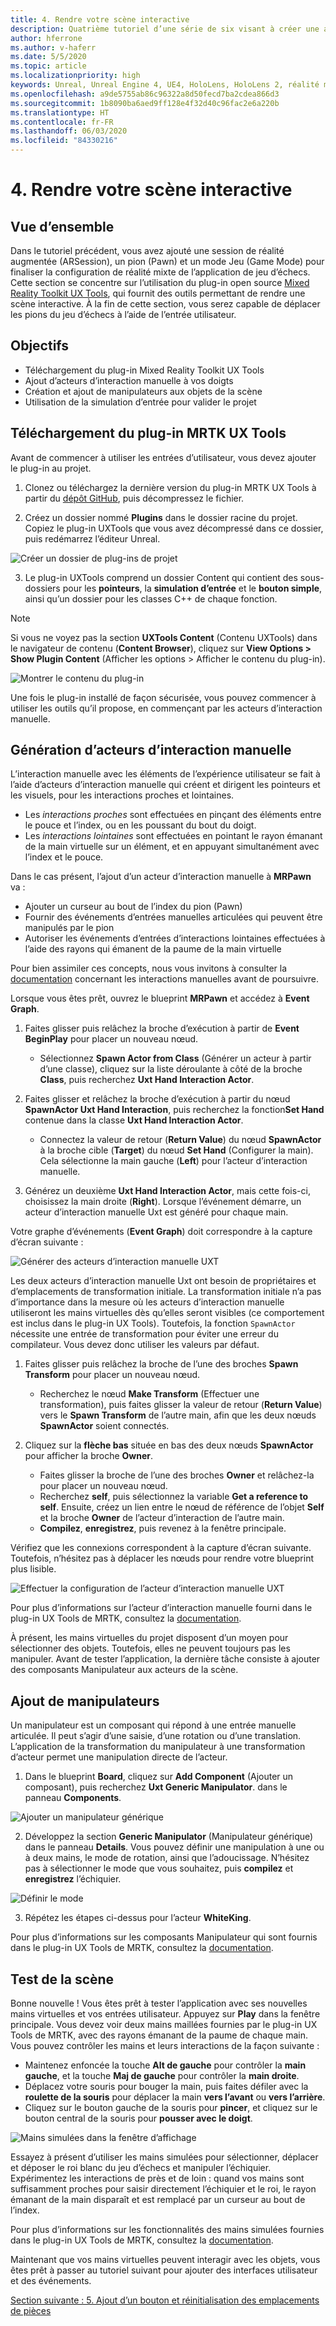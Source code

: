 ```yaml
---
title: 4. Rendre votre scène interactive
description: Quatrième tutoriel d’une série de six visant à créer une application de jeu d’échecs simple avec Unreal Engine 4 et le plug-in Mixed Reality Toolkit UX Tools
author: hferrone
ms.author: v-haferr
ms.date: 5/5/2020
ms.topic: article
ms.localizationpriority: high
keywords: Unreal, Unreal Engine 4, UE4, HoloLens, HoloLens 2, réalité mixte, tutoriel, bien démarrer, mrtk, uxt, UX Tools, documentation
ms.openlocfilehash: a9de5755ab86c96322a8d50fecd7ba2cdea866d3
ms.sourcegitcommit: 1b8090ba6aed9ff128e4f32d40c96fac2e6a220b
ms.translationtype: HT
ms.contentlocale: fr-FR
ms.lasthandoff: 06/03/2020
ms.locfileid: "84330216"
---
```

# <a name="4-making-your-scene-interactive"></a>4. Rendre votre scène interactive

## <a name="overview"></a>Vue d’ensemble

Dans le tutoriel précédent, vous avez ajouté une session de réalité augmentée (ARSession), un pion (Pawn) et un mode Jeu (Game Mode) pour finaliser la configuration de réalité mixte de l’application de jeu d’échecs. Cette section se concentre sur l’utilisation du plug-in open source [Mixed Reality Toolkit UX Tools](https://github.com/microsoft/MixedReality-UXTools-Unreal), qui fournit des outils permettant de rendre une scène interactive. À la fin de cette section, vous serez capable de déplacer les pions du jeu d’échecs à l’aide de l’entrée utilisateur. 

## <a name="objectives"></a>Objectifs

* Téléchargement du plug-in Mixed Reality Toolkit UX Tools 
* Ajout d’acteurs d’interaction manuelle à vos doigts
* Création et ajout de manipulateurs aux objets de la scène
* Utilisation de la simulation d’entrée pour valider le projet

## <a name="downloading-the-mrtk-ux-tools-plugin"></a>Téléchargement du plug-in MRTK UX Tools
Avant de commencer à utiliser les entrées d’utilisateur, vous devez ajouter le plug-in au projet.

1.  Clonez ou téléchargez la dernière version du plug-in MRTK UX Tools à partir du [dépôt GitHub](https://github.com/microsoft/MixedReality-UXTools-Unreal/releases), puis décompressez le fichier.

2.  Créez un dossier nommé **Plugins** dans le dossier racine du projet. Copiez le plug-in UXTools que vous avez décompressé dans ce dossier, puis redémarrez l’éditeur Unreal. 

![Créer un dossier de plug-ins de projet](images/unreal-uxt/4-plugins.PNG)

3.  Le plug-in UXTools comprend un dossier Content qui contient des sous-dossiers pour les **pointeurs**, la **simulation d’entrée** et le **bouton simple**, ainsi qu’un dossier pour les classes C++ de chaque fonction.  

> [!NOTE]
> Si vous ne voyez pas la section **UXTools Content** (Contenu UXTools) dans le navigateur de contenu (**Content Browser**), cliquez sur **View Options > Show Plugin Content** (Afficher les options > Afficher le contenu du plug-in). 

![Montrer le contenu du plug-in](images/unreal-uxt/4-showplugincontent.PNG)

Une fois le plug-in installé de façon sécurisée, vous pouvez commencer à utiliser les outils qu’il propose, en commençant par les acteurs d’interaction manuelle.

## <a name="spawning-hand-interaction-actors"></a>Génération d’acteurs d’interaction manuelle
L’interaction manuelle avec les éléments de l’expérience utilisateur se fait à l’aide d’acteurs d’interaction manuelle qui créent et dirigent les pointeurs et les visuels, pour les interactions proches et lointaines.
- Les *interactions proches* sont effectuées en pinçant des éléments entre le pouce et l’index, ou en les poussant du bout du doigt. 
- Les *interactions lointaines* sont effectuées en pointant le rayon émanant de la main virtuelle sur un élément, et en appuyant simultanément avec l’index et le pouce.

Dans le cas présent, l’ajout d’un acteur d’interaction manuelle à **MRPawn** va :
- Ajouter un curseur au bout de l’index du pion (Pawn)
- Fournir des événements d’entrées manuelles articulées qui peuvent être manipulés par le pion
- Autoriser les événements d’entrées d’interactions lointaines effectuées à l’aide des rayons qui émanent de la paume de la main virtuelle

Pour bien assimiler ces concepts, nous vous invitons à consulter la [documentation](https://github.com/microsoft/MixedReality-UXTools-Unreal/blob/public/0.8.x/Docs/HandInteraction.md) concernant les interactions manuelles avant de poursuivre. 

Lorsque vous êtes prêt, ouvrez le blueprint **MRPawn** et accédez à **Event Graph**. 

1. Faites glisser puis relâchez la broche d’exécution à partir de **Event BeginPlay** pour placer un nouveau nœud. 
    * Sélectionnez **Spawn Actor from Class** (Générer un acteur à partir d’une classe), cliquez sur la liste déroulante à côté de la broche **Class**, puis recherchez **Uxt Hand Interaction Actor**. 

2. Faites glisser et relâchez la broche d’exécution à partir du nœud **SpawnActor Uxt Hand Interaction**, puis recherchez la fonction**Set Hand** contenue dans la classe **Uxt Hand Interaction Actor**. 
    * Connectez la valeur de retour (**Return Value**) du nœud **SpawnActor** à la broche cible (**Target**) du nœud **Set Hand** (Configurer la main). Cela sélectionne la main gauche (**Left**) pour l’acteur d’interaction manuelle. 

3. Générez un deuxième **Uxt Hand Interaction Actor**, mais cette fois-ci, choisissez la main droite (**Right**). Lorsque l’événement démarre, un acteur d’interaction manuelle Uxt est généré pour chaque main. 

Votre graphe d’événements (**Event Graph**) doit correspondre à la capture d’écran suivante :

![Générer des acteurs d’interaction manuelle UXT](images/unreal-uxt/4-spawnactor.PNG)

Les deux acteurs d’interaction manuelle Uxt ont besoin de propriétaires et d’emplacements de transformation initiale. La transformation initiale n’a pas d’importance dans la mesure où les acteurs d’interaction manuelle utiliseront les mains virtuelles dès qu’elles seront visibles (ce comportement est inclus dans le plug-in UX Tools). Toutefois, la fonction `SpawnActor` nécessite une entrée de transformation pour éviter une erreur du compilateur. Vous devez donc utiliser les valeurs par défaut. 

1. Faites glisser puis relâchez la broche de l’une des broches **Spawn Transform** pour placer un nouveau nœud. 
    * Recherchez le nœud **Make Transform** (Effectuer une transformation), puis faites glisser la valeur de retour (**Return Value**) vers le **Spawn Transform** de l’autre main, afin que les deux nœuds **SpawnActor** soient connectés. 

3.  Cliquez sur la **flèche bas** située en bas des deux nœuds **SpawnActor** pour afficher la broche **Owner**.    
    * Faites glisser la broche de l’une des broches **Owner** et relâchez-la pour placer un nouveau nœud. 
    * Recherchez **self**, puis sélectionnez la variable **Get a reference to self**. Ensuite, créez un lien entre le nœud de référence de l’objet **Self** et la broche **Owner** de l’acteur d’interaction de l’autre main. 
    * **Compilez**, **enregistrez**, puis revenez à la fenêtre principale. 

Vérifiez que les connexions correspondent à la capture d’écran suivante. Toutefois, n’hésitez pas à déplacer les nœuds pour rendre votre blueprint plus lisible.

![Effectuer la configuration de l’acteur d’interaction manuelle UXT](images/unreal-uxt/4-fingerptrs.PNG) 

Pour plus d’informations sur l’acteur d’interaction manuelle fourni dans le plug-in UX Tools de MRTK, consultez la [documentation](https://microsoft.github.io/MixedReality-UXTools-Unreal/version/public/0.8.x/Docs/HandInteraction.html).

À présent, les mains virtuelles du projet disposent d’un moyen pour sélectionner des objets. Toutefois, elles ne peuvent toujours pas les manipuler. Avant de tester l’application, la dernière tâche consiste à ajouter des composants Manipulateur aux acteurs de la scène.

## <a name="attaching-manipulators"></a>Ajout de manipulateurs

Un manipulateur est un composant qui répond à une entrée manuelle articulée. Il peut s’agir d’une saisie, d’une rotation ou d’une translation. L’application de la transformation du manipulateur à une transformation d’acteur permet une manipulation directe de l’acteur. 

1. Dans le blueprint **Board**, cliquez sur **Add Component** (Ajouter un composant), puis recherchez **Uxt Generic Manipulator**. dans le panneau **Components**.

![Ajouter un manipulateur générique](images/unreal-uxt/4-addmanip.PNG)

2. Développez la section **Generic Manipulator** (Manipulateur générique) dans le panneau **Details**. Vous pouvez définir une manipulation à une ou à deux mains, le mode de rotation, ainsi que l’adoucissage. N’hésitez pas à sélectionner le mode que vous souhaitez, puis **compilez** et **enregistrez** l’échiquier. 

![Définir le mode](images/unreal-uxt/4-setrotmode.PNG)

3. Répétez les étapes ci-dessus pour l’acteur **WhiteKing**.

Pour plus d’informations sur les composants Manipulateur qui sont fournis dans le plug-in UX Tools de MRTK, consultez la [documentation](https://microsoft.github.io/MixedReality-UXTools-Unreal/version/public/0.8.x/Docs/Manipulator.html).

## <a name="testing-the-scene"></a>Test de la scène
Bonne nouvelle ! Vous êtes prêt à tester l’application avec ses nouvelles mains virtuelles et vos entrées utilisateur. Appuyez sur **Play** dans la fenêtre principale. Vous devez voir deux mains maillées fournies par le plug-in UX Tools de MRTK, avec des rayons émanant de la paume de chaque main. Vous pouvez contrôler les mains et leurs interactions de la façon suivante :
- Maintenez enfoncée la touche **Alt de gauche** pour contrôler la **main gauche**, et la touche **Maj de gauche** pour contrôler la **main droite**. 
- Déplacez votre souris pour bouger la main, puis faites défiler avec la **roulette de la souris** pour déplacer la main **vers l’avant** ou **vers l’arrière**. 
- Cliquez sur le bouton gauche de la souris pour **pincer**, et cliquez sur le bouton central de la souris pour **pousser avec le doigt**. 

![Mains simulées dans la fenêtre d’affichage](images/unreal-uxt/4-handsim.PNG)

Essayez à présent d’utiliser les mains simulées pour sélectionner, déplacer et déposer le roi blanc du jeu d’échecs et manipuler l’échiquier. Expérimentez les interactions de près et de loin : quand vos mains sont suffisamment proches pour saisir directement l’échiquier et le roi, le rayon émanant de la main disparaît et est remplacé par un curseur au bout de l’index. 

Pour plus d’informations sur les fonctionnalités des mains simulées fournies dans le plug-in UX Tools de MRTK, consultez la [documentation](https://microsoft.github.io/MixedReality-UXTools-Unreal/version/public/0.8.x/Docs/InputSimulation.html).

Maintenant que vos mains virtuelles peuvent interagir avec les objets, vous êtes prêt à passer au tutoriel suivant pour ajouter des interfaces utilisateur et des événements.

[Section suivante : 5. Ajout d’un bouton et réinitialisation des emplacements de pièces](unreal-uxt-ch5.md)
